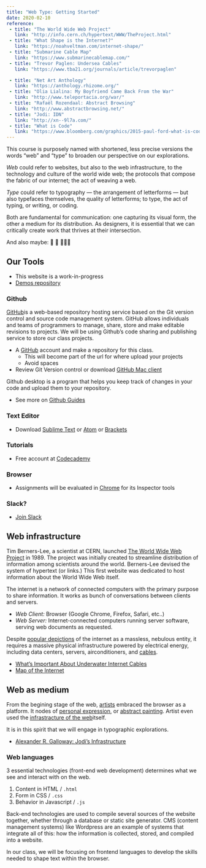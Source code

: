 ```yaml
---
title: "Web Type: Getting Started"
date: 2020-02-10
reference:
 - title: "The World Wide Web Project"
   link: "http://info.cern.ch/hypertext/WWW/TheProject.html"
 - title: "What Shape is the Internet?"
   link: "https://noahveltman.com/internet-shape/"
 - title: "Submarine Cable Map"
   link: "https://www.submarinecablemap.com/"
 - title: "Trevor Paglen: Undersea Cables"
   link: "https://www.tba21.org/journals/article/trevorpaglen"

 - title: "Net Art Anthology"
   link: "https://anthology.rhizome.org/"
 - title: "Olia Lialina: My Boyfriend Came Back From the War"
   link: "http://www.teleportacia.org/war/"
 - title: "Rafaël Rozendaal: Abstract Browsing"
   link: "http://www.abstractbrowsing.net/"
 - title: "Jodi: IDN"
   link: "http://xn--9l7a.com/"
 - title: "What is Code"
   link: "https://www.bloomberg.com/graphics/2015-paul-ford-what-is-code/"
---
```



This course is purposely named with shortened, less precise versions the words “web” and “type” to broaden our perspective on our explorations.

*Web* could refer to websites, but also to the web infrastructure, to the technology and culture of the world wide web; the protocols that compose the fabric of our internet; the act of weaving a web.

*Type* could refer to typography — the arrangement of letterforms — but also typefaces themselves, the quality of letterforms; to type, the act of typing, or writing, or coding.

Both are fundamental for communication: one capturing its visual form, the other a medium for its distribution. As designers, it is essential that we can critically create work that thrives at their intersection.

And also maybe: 🦆 🐸 🐧🦎🦢

## Our Tools

- This website is a work-in-progress
- [Demos repository](https://github.com/risd-web/webtype-demo)

### Github
[GitHub](https://github.com/)is a web-based repository hosting service based on the Git version control and source code management system. GitHub allows individuals and teams of programmers to manage, share, store and make editable revisions to projects. We will be using Github’s code sharing and publishing service to store our class projects. 

* A [GitHub](https://github.com/) account and make a repository for this class.
	- This will become part of the url for where upload your projects
	- Avoid spaces
* Review Git Version control or download [GitHub Mac client](https://desktop.github.com/)

Github desktop is a program that helps you keep track of changes in your code and upload them to your repository.
- See more on [Github Guides](https://guides.github.com/)

### Text Editor
* Download [Sublime Text](https://www.sublimetext.com/3) or [Atom](https://atom.io/) or [Brackets](http://brackets.io/)


### Tutorials
<!-- * Get the free trial [Glyphs](https://glyphsapp.com/buy) (but don’t start it yet.) If you'd like to purchase it, checkout [student discounts](https://glyphsapp.com/buy/discount). -->
* Free account at [Codecademy](https://www.codecademy.com/)

### Browser
* Assignments will be evaluated in [Chrome](https://www.google.com/chrome/) for its Inspector tools

### Slack?
* [Join Slack](https://join.slack.com/t/webtypeworkspace/shared_invite/enQtOTUxNDc5NzU5MDc5LWE0NzJkZWFmYTNjYTY3YjVmNDE5ZjU0NWU2MjFkNGI3OWE0NzM3YTUyZGM3MjZhMzdiNDA2MDkzZjNmZTcyZDk)


## Web infrastructure

Tim Berners-Lee, a scientist at CERN, launched [The World Wide Web Project](http://info.cern.ch/hypertext/WWW/TheProject.html) in 1989. The project was initially created to streamline distribution of information among scientists around the world. Berners-Lee devised the system of hypertext (or links.) This first website was dedicated to host information about the World Wide Web itself.

The internet is a network of connected computers with the primary purpose to share information. It works as bunch of conversations between clients and servers.
- *Web Client:* Browser (Google Chrome, Firefox, Safari, etc..)
- *Web Server:* Internet-connected computers running server software, serving web documents as requested.  

Despite [popular depictions](https://noahveltman.com/internet-shape/) of the internet as a massless, nebulous entity, it requires a massive physical infrastructure powered by  electrical energy, including data centers, servers, airconditioners, and [cables](https://www.nytimes.com/interactive/2019/03/10/technology/internet-cables-oceans.html).
- [What’s Important About Underwater Internet Cables](https://www.theatlantic.com/technology/archive/2015/11/submarine-cables/414942/)
- [Map of the Internet](https://classic.qz.com/map-of-the-internet/)


## Web as medium

From the begining stage of the web, [artists](https://anthology.rhizome.org/) embraced the browser as a platform. It nodes of [personal expression](https://www.cameronsworld.net/), or [abstract painting](http://www.abstractbrowsing.net/). Artist even used the [infrastracture of the web](http://xn--9l7a.com/)itself. 

It is in this spirit that we will engage in typographic explorations.

- [Alexander R. Galloway: Jodi’s Infrastructure](https://www.e-flux.com/journal/74/59810/jodi-s-infrastructure/)

### Web languages

3 essential technologies (front-end web development) determines what we see and interact with on the web.

1. Content in HTML / `.html`
2. Form in CSS / `.css`
3. Behavior in Javascript / `.js`


Back-end technologies are used to compile several sources of the website together, whether through a database or static site generator. CMS (content management systems) like Wordpress are an example of systems that integrate all of this: how the information is collected, stored, and compiled into a website. 

In our class, we will be focusing on frontend languages to develop the skills needed to shape text within the browser.


